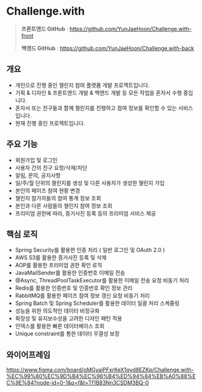 # Challenge.with

> **프론트엔드 GitHub** : https://github.com/YunJaeHoon/Challenge.with-front
>
>
> **백엔드 GitHub** : https://github.com/YunJaeHoon/Challenge.with-back
>

## 개요

- 개인으로 진행 중인 챌린지 참여 플랫폼 개발 프로젝트입니다.
- 기획 & 디자인 & 프론트엔드 개발 & 백엔드 개발 등 모든 작업을 혼자서 수행 중입니다.
- 혼자서 또는 친구들과 함께 챌린지를 진행하고 참여 정보를 확인할 수 있는 서비스입니다.
- 현재 진행 중인 프로젝트입니다.

## 주요 기능

- 회원가입 및 로그인
- 사용자 간의 친구 요청/삭제/차단
- 알림, 문의, 공지사항
- 일/주/월 단위의 챌린지를 생성 및  다른 사용자가 생성한 챌린지 가입
- 본인의 페이즈 참여 현황 변경
- 챌린지 참가자들의 참여 통계 정보 조회
- 본인과 다른 사람들의 챌린지 참여 정보 조회
- 프리미엄 권한에 따라, 증거사진 등록 등의 프리미엄 서비스 제공

## 핵심 로직

- Spring Security를 활용한 인증 처리 ( 일반 로그인 및 OAuth 2.0 )
- AWS S3를 활용한 증거사진 등록 및 삭제
- AOP를 활용한 프리미엄 권한 확인 로직
- JavaMailSender를 활용한 인증번호 이메일 전송
- @Async, ThreadPoolTaskExecutor를 활용한 이메일 전송 요청 비동기 처리
- Redis를 활용한 인증번호 및 인증번호 확인 정보 관리
- RabbitMQ를 활용한 페이즈 참여 정보 갱신 요청 비동기 처리
- Spring Batch 및 Spring Scheduler를 활용한 데이터 일괄 처리 스케줄링
- 성능을 위한 의도적인 데이터 비정규화
- 확장성 및 유지보수성을 고려한 디자인 패턴 적용
- 인덱스를 활용한 빠른 데이터베이스 조회
- Unique constraint를 통한 데이터 무결성 보장

## 와이어프레임

https://www.figma.com/board/oMGyaiPFxrKeX1qyd8EZKp/Challenge.with-%EC%99%80%EC%9D%B4%EC%96%B4%ED%94%84%EB%A0%88%EC%9E%84?node-id=0-1&p=f&t=Tf1B83Nn3CSDM3BQ-0

